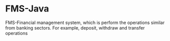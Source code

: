 # FMS-Java
FMS-Financial management system, which is perform the operations similar from banking sectors. For example, deposit, withdraw and transfer operations
